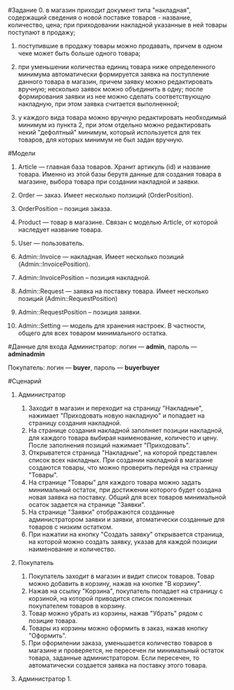 #Задание
0. в магазин приходит документ типа "накладная", содержащий сведения о новой поставке товаров - название, количество, цена;
      при приходовании накладной указанные в ней товары поступают в продажу;

  1. поступившие в продажу товары можно продавать, причем в одном чеке может быть больше одного товара;

  2. при уменьшении количества единиц товара ниже определенного минимума автоматически формируется
      заявка на поступление данного товара в магазин, причем заявку можно редактировать вручную;
      несколько заявок можно объединить в одну;
      после формирования заявки из нее можно сделать соответствующую накладную, при этом заявка считается выполненной;

  3. у каждого вида товара можно вручную редактировать необходимый минимум из пункта 2,
      при этом отдельно можно редактировать некий "дефолтный" минимум, который используется
      для тех товаров, для которых минимум не был задан вручную.

#Модели
1. Article — главная база товаров. Хранит артикуль (id) и название товара. Именно из этой базы берутя данные для создания товара в магазине, выбора товара при создании накладной и заявки.
2. Order — заказ. Имеет несколько ползиций (OrderPosition).
3. OrderPosition – позиция заказа.
4. Product — товар в магазине. Связан с моделью Article, от которой наследует название товара.
5. User — пользователь.

6. Admin::Invoice — накладная. Имеет несколько позиций (Admin::InvoicePosition).
7. Admin::InvoicePosition – позиция накладной.
8. Admin::Request — заявка на поставку товара. Имеет несколько позиций (Admin::RequestPosition)
9. Admin::RequestPosition – позиция заявки.
10. Admin::Setting — модель для хранения настроек. В частности, общего для всех товаром минимального остатка.

#Данные для входа
Администратор: логин — **admin**, пароль — **adminadmin**

Покупатель: логин — **buyer**, пароль — **buyerbuyer**

#Сценарий
1. Администратор
	1. Заходит в магазин и переходит на страницу "Накладные", нажимает "Приходовать новую накладную" и попадает на страницу создания накладной.
	2. На странице создания накладной заполняет позиции накладной, для каждого товара выбирая наименование, количесто и цену. После заполнения позиций нажимает "Приходовать".
	3. Открыватется страница "Накладные", на которой представлен список всех накладных. При создании накладной в магазине создаются товары, что можно проверить перейдя на страницу "Товары".
	4. На странице "Товары" для каждого товара можно задать минимальный остаток, при достижении которого будет создана новая заявка на поставку. Общий для всех товаров минимальной осаток задается на странице "Заявки".
	5. На странице "Заявки" отображаются созданные администратором заявки и заявки, атоматически созданные для товаров с низким остатком.
	6. При нажатии на кнопку "Создать заявку" открывается страница, на которой можно создать заявку, указав для каждой позиции наименование и количество.

2. Покупатель
	1. Покупатель заходит в магазин и видит список товаров. Товар можно добавить в корзину, нажав на кнопке "В корзину".
	2. Нажав на ссылку "Корзина", покупатель попадает на страницу с корзиной, на которой приводится список положенных покупателем товаров в корзину.
	3. Товар можно убрать из корзины, нажав "Убрать" рядом с позицие товара.
	4. Товары из корзины можно оформить в заказ, нажав кнопку "Оформить".
	5. При оформлении заказа, уменьшается количество товаров в магазине и проверяется, не пересечен ли минимальный остаток товара, заданные администратором. Если пересечен, то автоматически создается заявка на поставку этого товара.

3. Администратор
	1. 